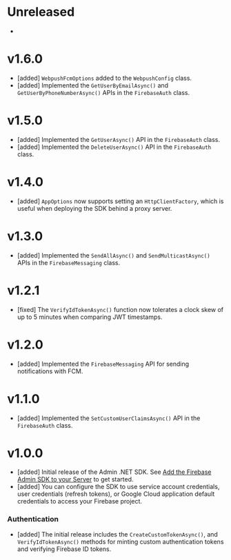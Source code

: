 # Unreleased

-

# v1.6.0

- [added] `WebpushFcmOptions` added to the `WebpushConfig` class.
- [added] Implemented the `GetUserByEmailAsync()` and `GetUserByPhoneNumberAsync()`
  APIs in the `FirebaseAuth` class.

# v1.5.0

- [added] Implemented the `GetUserAsync()` API in the `FirebaseAuth` class.
- [added] Implemented the `DeleteUserAsync()` API in the `FirebaseAuth` class.

# v1.4.0

- [added] `AppOptions` now supports setting an `HttpClientFactory`, which
  is useful when deploying the SDK behind a proxy server.

# v1.3.0

- [added] Implemented the `SendAllAsync()` and `SendMulticastAsync()` APIs in
  the `FirebaseMessaging` class.

# v1.2.1

- [fixed] The `VerifyIdTokenAsync()` function now tolerates a clock skew of up
  to 5 minutes when comparing JWT timestamps.

# v1.2.0

- [added] Implemented the `FirebaseMessaging` API for sending notifications
  with FCM.

# v1.1.0

- [added] Implemented the `SetCustomUserClaimsAsync()` API in the
  `FirebaseAuth` class.

# v1.0.0

- [added] Initial release of the Admin .NET SDK. See
  [Add the Firebase Admin SDK to your Server](/docs/admin/setup/) to get
  started.
- [added] You can configure the SDK to use service account credentials, user
  credentials (refresh tokens), or Google Cloud application default credentials
  to access your Firebase project.

### Authentication

- [added] The initial release includes the `CreateCustomTokenAsync()`,
  and `VerifyIdTokenAsync()` methods for minting custom
  authentication tokens and verifying Firebase ID tokens.
